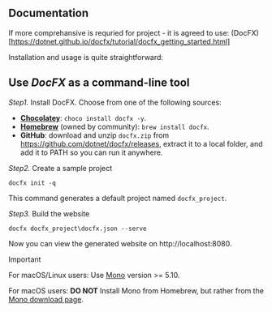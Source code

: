 ## Documentation

If more comprehansive is requried for project - it is agreed to use: (DocFX)[https://dotnet.github.io/docfx/tutorial/docfx_getting_started.html]

Installation and usage is quite straightforward:

## Use *DocFX* as a command-line tool

*Step1.* Install DocFX. Choose from one of the following sources:
* **[Chocolatey](https://chocolatey.org/packages/docfx)**: `choco install docfx -y`.
* **[Homebrew](https://formulae.brew.sh/formula/docfx)** (owned by community): `brew install docfx`.
* **GitHub**: download and unzip `docfx.zip` from https://github.com/dotnet/docfx/releases, extract it to a local folder, and add it to PATH so you can run it anywhere.

*Step2.* Create a sample project
```
docfx init -q
```

This command generates a default project named `docfx_project`.

*Step3.* Build the website
```
docfx docfx_project\docfx.json --serve
```

Now you can view the generated website on http://localhost:8080.

> [!Important]
>
> For macOS/Linux users: Use [Mono](https://www.mono-project.com/) version >= 5.10.
>
> For macOS users: **DO NOT** Install Mono from Homebrew, but rather from the [Mono download page](https://www.mono-project.com/download/stable/#download-mac).
